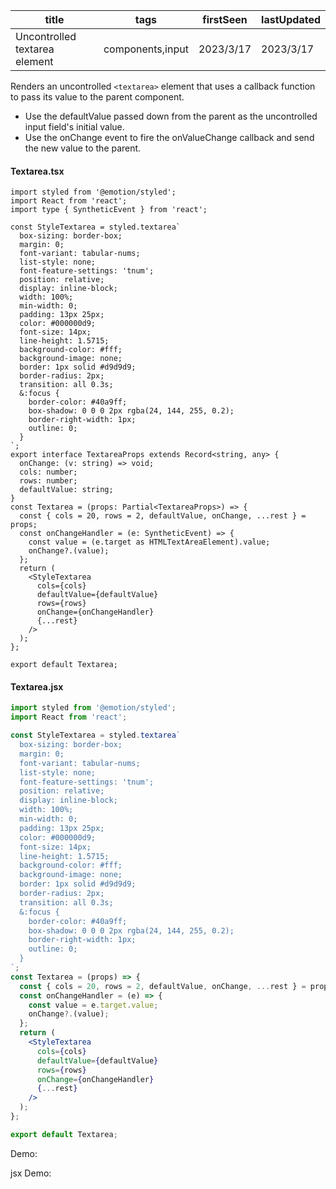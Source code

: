 | title                         | tags             | firstSeen | lastUpdated |
| ----------------------------- | ---------------- | --------- | ----------- |
| Uncontrolled textarea element | components,input | 2023/3/17 | 2023/3/17   |

Renders an uncontrolled `<textarea>` element that uses a callback function to pass its value to the parent component.

- Use the defaultValue passed down from the parent as the uncontrolled input field's initial value.
- Use the onChange event to fire the onValueChange callback and send the new value to the parent.

#### Textarea.tsx

```tsx | pure
import styled from '@emotion/styled';
import React from 'react';
import type { SyntheticEvent } from 'react';

const StyleTextarea = styled.textarea`
  box-sizing: border-box;
  margin: 0;
  font-variant: tabular-nums;
  list-style: none;
  font-feature-settings: 'tnum';
  position: relative;
  display: inline-block;
  width: 100%;
  min-width: 0;
  padding: 13px 25px;
  color: #000000d9;
  font-size: 14px;
  line-height: 1.5715;
  background-color: #fff;
  background-image: none;
  border: 1px solid #d9d9d9;
  border-radius: 2px;
  transition: all 0.3s;
  &:focus {
    border-color: #40a9ff;
    box-shadow: 0 0 0 2px rgba(24, 144, 255, 0.2);
    border-right-width: 1px;
    outline: 0;
  }
`;
export interface TextareaProps extends Record<string, any> {
  onChange: (v: string) => void;
  cols: number;
  rows: number;
  defaultValue: string;
}
const Textarea = (props: Partial<TextareaProps>) => {
  const { cols = 20, rows = 2, defaultValue, onChange, ...rest } = props;
  const onChangeHandler = (e: SyntheticEvent) => {
    const value = (e.target as HTMLTextAreaElement).value;
    onChange?.(value);
  };
  return (
    <StyleTextarea
      cols={cols}
      defaultValue={defaultValue}
      rows={rows}
      onChange={onChangeHandler}
      {...rest}
    />
  );
};

export default Textarea;
```

#### Textarea.jsx

```jsx | pure
import styled from '@emotion/styled';
import React from 'react';

const StyleTextarea = styled.textarea`
  box-sizing: border-box;
  margin: 0;
  font-variant: tabular-nums;
  list-style: none;
  font-feature-settings: 'tnum';
  position: relative;
  display: inline-block;
  width: 100%;
  min-width: 0;
  padding: 13px 25px;
  color: #000000d9;
  font-size: 14px;
  line-height: 1.5715;
  background-color: #fff;
  background-image: none;
  border: 1px solid #d9d9d9;
  border-radius: 2px;
  transition: all 0.3s;
  &:focus {
    border-color: #40a9ff;
    box-shadow: 0 0 0 2px rgba(24, 144, 255, 0.2);
    border-right-width: 1px;
    outline: 0;
  }
`;
const Textarea = (props) => {
  const { cols = 20, rows = 2, defaultValue, onChange, ...rest } = props;
  const onChangeHandler = (e) => {
    const value = e.target.value;
    onChange?.(value);
  };
  return (
    <StyleTextarea
      cols={cols}
      defaultValue={defaultValue}
      rows={rows}
      onChange={onChangeHandler}
      {...rest}
    />
  );
};

export default Textarea;
```

Demo:

<code src="./Demo.tsx"></code>

jsx Demo:

<code src="./jsx/Demo.jsx"></code>
